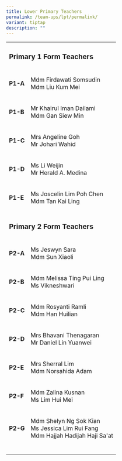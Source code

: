 ```yaml
---
title: Lower Primary Teachers
permalink: /team-ups/lpt/permalink/
variant: tiptap
description: ""
---
```

<p></p>
<table>
<tbody>
<tr>
<td rowspan="1" colspan="2">
<h3><strong>Primary 1 Form Teachers</strong></h3>
</td>
</tr>
<tr>
<td rowspan="1" colspan="1">
<p><strong>P1-A</strong>
</p>
</td>
<td rowspan="1" colspan="1">
<p>Mdm Firdawati Somsudin
<br>Mdm Liu Kum Mei</p>
</td>
</tr>
<tr>
<td rowspan="1" colspan="1">
<p><strong>P1-B</strong>
</p>
</td>
<td rowspan="1" colspan="1">
<p>Mr Khairul Iman Dailami
<br>Mdm Gan Siew Min</p>
</td>
</tr>
<tr>
<td rowspan="1" colspan="1">
<p><strong>P1-C</strong>
</p>
</td>
<td rowspan="1" colspan="1">
<p>Mrs Angeline Goh
<br>Mr Johari Wahid</p>
</td>
</tr>
<tr>
<td rowspan="1" colspan="1">
<p><strong>P1-D</strong>
</p>
</td>
<td rowspan="1" colspan="1">
<p>Ms Li Weijin
<br>Mr Herald A. Medina</p>
</td>
</tr>
<tr>
<td rowspan="1" colspan="1">
<p><strong>P1-E</strong>
</p>
</td>
<td rowspan="1" colspan="1">
<p>Ms Joscelin Lim Poh Chen&nbsp;
<br>Mdm Tan Kai Ling</p>
</td>
</tr>
<tr>
<td rowspan="1" colspan="2">
<h3></h3>
<h3><strong>Primary 2 Form Teachers</strong></h3>
</td>
</tr>
<tr>
<td rowspan="1" colspan="1">
<p><strong>P2-A</strong>
</p>
</td>
<td rowspan="1" colspan="1">
<p>Ms Jeswyn Sara
<br>Mdm Sun Xiaoli</p>
</td>
</tr>
<tr>
<td rowspan="1" colspan="1">
<p><strong>P2-B</strong>
</p>
</td>
<td rowspan="1" colspan="1">
<p>Mdm Melissa Ting Pui Ling
<br>Ms Vikneshwari</p>
</td>
</tr>
<tr>
<td rowspan="1" colspan="1">
<p><strong>P2-C</strong>
</p>
</td>
<td rowspan="1" colspan="1">
<p>Mdm Rosyanti Ramli
<br>Mdm Han Huilian</p>
</td>
</tr>
<tr>
<td rowspan="1" colspan="1">
<p><strong>P2-D</strong>
</p>
</td>
<td rowspan="1" colspan="1">
<p>Mrs Bhavani Thenagaran
<br>Mr Daniel Lin Yuanwei</p>
</td>
</tr>
<tr>
<td rowspan="1" colspan="1">
<p><strong>P2-E</strong>
</p>
</td>
<td rowspan="1" colspan="1">
<p>Mrs Sherral Lim&nbsp;
<br>Mdm Norsahida Adam</p>
</td>
</tr>
<tr>
<td rowspan="1" colspan="1">
<p><strong>P2-F</strong>
</p>
</td>
<td rowspan="1" colspan="1">
<p>Mdm Zalina Kusnan
<br>Ms Lim Hui Mei</p>
</td>
</tr>
<tr>
<td rowspan="1" colspan="1">
<p><strong>P2-G</strong>
</p>
</td>
<td rowspan="1" colspan="1">
<p>Mdm Shelyn Ng Sok Kian
<br>Ms Jessica Lim Rui Fang
<br>Mdm Hajjah Hadijah Haji Sa'at</p>
</td>
</tr>
<tr>
<td rowspan="1" colspan="1">
<p></p>
</td>
<td rowspan="1" colspan="1">
<p></p>
</td>
</tr>
</tbody>
</table>
<p></p>
<p></p>
